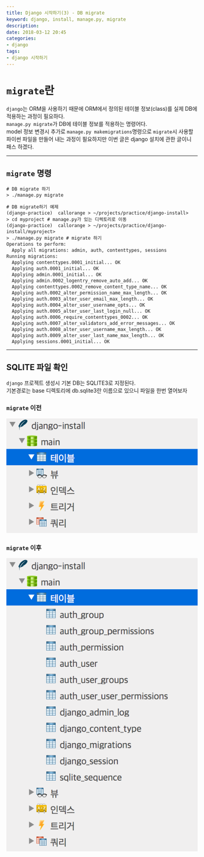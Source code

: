 ```yaml
---
title: Django 시작하기(3) - DB migrate
keyword: django, install, manage.py, migrate
description: 
date: 2018-03-12 20:45
categories:
- django
tags:
- django 시작하기
---
```

# `migrate`란

`django`는 ORM을 사용하기 때문에 ORM에서 정의된 테이블 정보(class)를 실제 DB에 적용하는 과정이 필요하다.  
`manage.py migrate`가 DB에 테이블 정보를 적용하는 명령어다.  
model 정보 변경시 추가로 `manage.py makemigrations`명령으로 `migrate`시 사용할 파이썬 파일을 만들어 내는 과정이 필요하지만 이번 글은 django 설치에 관한 글이니 패스 하겠다.

---

## `migrate` 명령
```shell
# DB migrate 하기
> ./manage.py migrate
```
```shell
# DB migrate하기 예제
(django-practice)  callorange > ~/projects/practice/django-install>
> cd myproject # manage.py가 있는 디렉토리로 이동
(django-practice)  callorange > ~/projects/practice/django-install/myproject>
> ./manage.py migrate # migrate 하기
Operations to perform:
  Apply all migrations: admin, auth, contenttypes, sessions
Running migrations:
  Applying contenttypes.0001_initial... OK
  Applying auth.0001_initial... OK
  Applying admin.0001_initial... OK
  Applying admin.0002_logentry_remove_auto_add... OK
  Applying contenttypes.0002_remove_content_type_name... OK
  Applying auth.0002_alter_permission_name_max_length... OK
  Applying auth.0003_alter_user_email_max_length... OK
  Applying auth.0004_alter_user_username_opts... OK
  Applying auth.0005_alter_user_last_login_null... OK
  Applying auth.0006_require_contenttypes_0002... OK
  Applying auth.0007_alter_validators_add_error_messages... OK
  Applying auth.0008_alter_user_username_max_length... OK
  Applying auth.0009_alter_user_last_name_max_length... OK
  Applying sessions.0001_initial... OK
```

---

## SQLITE 파일 확인
`django` 프로젝트 생성시 기본 DB는 SQLITE3로 지정된다.  
기본경로는 base 디렉토리에 db.sqlite3란 이름으로 있으니 파일을 한번 열어보자

### `migrate` 이전
![migrate 이전](/assets/post_img/django/install3-1.png)
### `migrate` 이후
![migrate 이후](/assets/post_img/django/install3-2.png)